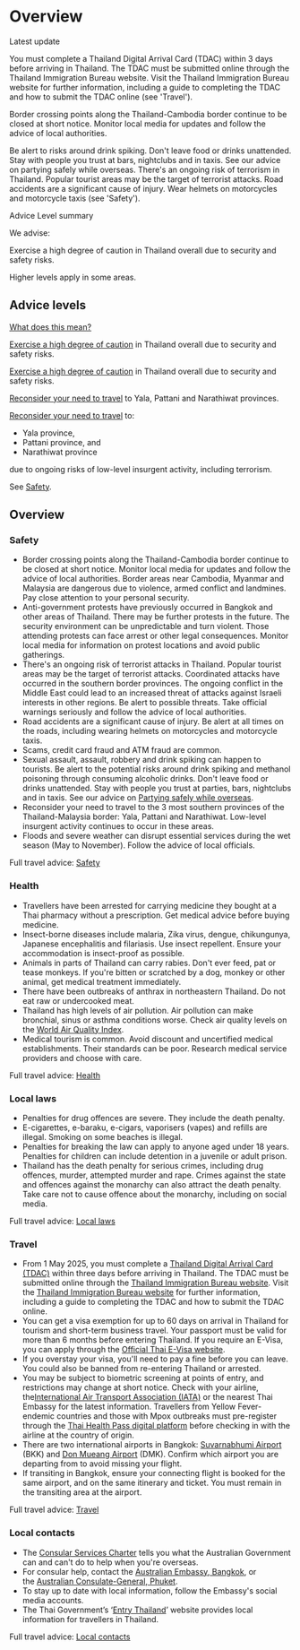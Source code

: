 # Overview

Latest update

You must complete a Thailand Digital Arrival Card (TDAC) within 3 days before arriving in Thailand. The TDAC must be submitted online through the Thailand Immigration Bureau website. Visit the Thailand Immigration Bureau website for further information, including a guide to completing the TDAC and how to submit the TDAC online (see 'Travel').  
  
Border crossing points along the Thailand-Cambodia border continue to be closed at short notice. Monitor local media for updates and follow the advice of local authorities.  
  
Be alert to risks around drink spiking. Don't leave food or drinks unattended. Stay with people you trust at bars, nightclubs and in taxis. See our advice on partying safely while overseas. There's an ongoing risk of terrorism in Thailand. Popular tourist areas may be the target of terrorist attacks. Road accidents are a significant cause of injury. Wear helmets on motorcycles and motorcycle taxis (see 'Safety').

Advice Level summary

We advise:

Exercise a high degree of caution in Thailand overall due to security and safety risks. 

Higher levels apply in some areas.

## Advice levels

[What does this mean?](/before-you-go/travel-advice-explained/)

[Exercise a high degree of caution](https://www.smartraveller.gov.au/consular-services/travel-advice-explained#level2) in Thailand overall due to security and safety risks.

[Exercise a high degree of caution](https://www.smartraveller.gov.au/consular-services/travel-advice-explained#level2) in Thailand overall due to security and safety risks.

[Reconsider your need to travel](https://www.smartraveller.gov.au/consular-services/travel-advice-explained#level3) to Yala, Pattani and Narathiwat provinces.

[Reconsider your need to travel](https://www.smartraveller.gov.au/consular-services/travel-advice-explained#level3) to:

* Yala province,
* Pattani province, and
* Narathiwat province

due to ongoing risks of low-level insurgent activity, including terrorism.

See [Safety](#safety).

## Overview

### Safety

* Border crossing points along the Thailand-Cambodia border continue to be closed at short notice. Monitor local media for updates and follow the advice of local authorities. Border areas near Cambodia, Myanmar and Malaysia are dangerous due to violence, armed conflict and landmines. Pay close attention to your personal security.
* Anti-government protests have previously occurred in Bangkok and other areas of Thailand. There may be further protests in the future. The security environment can be unpredictable and turn violent. Those attending protests can face arrest or other legal consequences. Monitor local media for information on protest locations and avoid public gatherings.
* There's an ongoing risk of terrorist attacks in Thailand. Popular tourist areas may be the target of terrorist attacks. Coordinated attacks have occurred in the southern border provinces. The ongoing conflict in the Middle East could lead to an increased threat of attacks against Israeli interests in other regions. Be alert to possible threats. Take official warnings seriously and follow the advice of local authorities.
* Road accidents are a significant cause of injury. Be alert at all times on the roads, including wearing helmets on motorcycles and motorcycle taxis.
* Scams, credit card fraud and ATM fraud are common.
* Sexual assault, assault, robbery and drink spiking can happen to tourists. Be alert to the potential risks around drink spiking and methanol poisoning through consuming alcoholic drinks. Don't leave food or drinks unattended. Stay with people you trust at parties, bars, nightclubs and in taxis. See our advice on [Partying safely while overseas](/before-you-go/safety/partying "Partying safely").
* Reconsider your need to travel to the 3 most southern provinces of the Thailand-Malaysia border: Yala, Pattani and Narathiwat. Low-level insurgent activity continues to occur in these areas.
* Floods and severe weather can disrupt essential services during the wet season (May to November). Follow the advice of local officials.

Full travel advice: [Safety](#safety)

### Health

* Travellers have been arrested for carrying medicine they bought at a Thai pharmacy without a prescription. Get medical advice before buying medicine.
* Insect-borne diseases include malaria, Zika virus, dengue, chikungunya, Japanese encephalitis and filariasis. Use insect repellent. Ensure your accommodation is insect-proof as possible.
* Animals in parts of Thailand can carry rabies. Don't ever feed, pat or tease monkeys. If you're bitten or scratched by a dog, monkey or other animal, get medical treatment immediately.
* There have been outbreaks of anthrax in northeastern Thailand. Do not eat raw or undercooked meat.
* Thailand has high levels of air pollution. Air pollution can make bronchial, sinus or asthma conditions worse. Check air quality levels on the [World Air Quality Index](https://waqi.info/).
* Medical tourism is common. Avoid discount and uncertified medical establishments. Their standards can be poor. Research medical service providers and choose with care.

Full travel advice: [Health](#health)

### Local laws

* Penalties for drug offences are severe. They include the death penalty.
* E-cigarettes, e-baraku, e-cigars, vaporisers (vapes) and refills are illegal. Smoking on some beaches is illegal.
* Penalties for breaking the law can apply to anyone aged under 18 years. Penalties for children can include detention in a juvenile or adult prison.
* Thailand has the death penalty for serious crimes, including drug offences, murder, attempted murder and rape. Crimes against the state and offences against the monarchy can also attract the death penalty. Take care not to cause offence about the monarchy, including on social media.

Full travel advice: [Local laws](#local-laws)

### Travel

* From 1 May 2025, you must complete a [Thailand Digital Arrival Card (TDAC)](https://tdac.immigration.go.th) within three days before arriving in Thailand. The TDAC must be submitted online through the [Thailand Immigration Bureau website](https://tdac.immigration.go.th/). Visit the [Thailand Immigration Bureau website](https://tdac.immigration.go.th/manual/en/) for further information, including a guide to completing the TDAC and how to submit the TDAC online.
* You can get a visa exemption for up to 60 days on arrival in Thailand for tourism and short-term business travel. Your passport must be valid for more than 6 months before entering Thailand. If you require an E-Visa, you can apply through the [Official Thai E-Visa website](https://www.thaievisa.go.th/).
* If you overstay your visa, you'll need to pay a fine before you can leave. You could also be banned from re-entering Thailand or arrested.
* You may be subject to biometric screening at points of entry, and restrictions may change at short notice. Check with your airline, the[International Air Transport Association (IATA)](https://www.iata.org/) or the nearest Thai Embassy for the latest information. Travellers from Yellow Fever-endemic countries and those with Mpox outbreaks must pre-register through the [Thai Health Pass digital platform](https://thaihealthpass.com/) before checking in with the airline at the country of origin.
* There are two international airports in Bangkok: [Suvarnabhumi Airport](https://suvarnabhumi.airportthai.co.th/) (BKK) and [Don Mueang Airport](https://donmueang.airportthai.co.th/) (DMK). Confirm which airport you are departing from to avoid missing your flight.
* If transiting in Bangkok, ensure your connecting flight is booked for the same airport, and on the same itinerary and ticket. You must remain in the transiting area at the airport.

Full travel advice: [Travel](#travel)

### Local contacts

* The [Consular Services Charter](/consular-services/consular-services-charter "Consular Services Charter") tells you what the Australian Government can and can't do to help when you're overseas.
* For consular help, contact the [Australian Embassy, Bangkok](https://thailand.embassy.gov.au), or the [Australian Consulate-General, Phuket](https://phuket.consulate.gov.au/).
* To stay up to date with local information, follow the Embassy's social media accounts.
* The Thai Government’s ‘[Entry Thailand](https://www.entrythailand.go.th/en)’ website provides local information for travellers in Thailand.

Full travel advice: [Local contacts](#local-contacts)